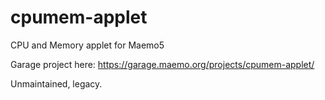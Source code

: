 cpumem-applet
=============

CPU and Memory applet for Maemo5

Garage project here: https://garage.maemo.org/projects/cpumem-applet/

Unmaintained, legacy.
